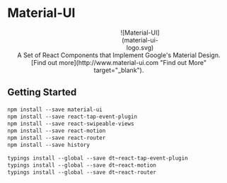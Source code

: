 # Material-UI
<div style="width:600px;margin:auto;text-align:center;">
<div style="width:100px;margin:auto;">
![Material-UI](material-ui-logo.svg)
</div></div>
<div style="text-align:center;margin:auto;">
A Set of React Components that Implement Google's Material Design. <br/>
[Find out more](http://www.material-ui.com "Find out More" target="_blank").
</div>

## Getting Started

```
npm install --save material-ui
npm install --save react-tap-event-plugin
npm install --save react-swipeable-views
npm install --save react-motion
npm install --save react-router
npm install --save history
```

```
typings install --global --save dt~react-tap-event-plugin 
typings install --global --save dt~react-motion 
typings install --global --save dt~react-router 

```



